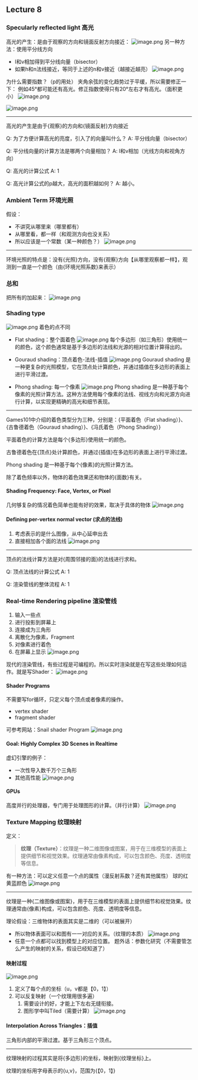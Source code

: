## Lecture 8
### Specularly reflected light 高光
高光的产生：是由于观察的方向和镜面反射方向接近：
![image.png](https://picbed-1305808788.cos.ap-chengdu.myqcloud.com/img/20241010194721.png)
另一种方法：使用平分线方向
- l和v相加得到平分线向量（bisector）
- 如果h和n法线接近，等同于上述的n和v接近（越接近越亮）
![image.png](https://picbed-1305808788.cos.ap-chengdu.myqcloud.com/img/20241010194830.png)

为什么需要指数？（p的用处）
夹角余弦的变化趋势过于平缓，所以需要修正一下：
例如45°都可能还有高光。修正指数使得只有20°左右才有高光。（面积更小）
![image.png](https://picbed-1305808788.cos.ap-chengdu.myqcloud.com/img/20241010195234.png)

![image.png](https://picbed-1305808788.cos.ap-chengdu.myqcloud.com/img/20241010195420.png)

---

高光的产生是由于{观察}的方向和{镜面反射}方向接近
<!--ID: 1729343061869-->


Q: 为了方便计算高光的亮度，引入了的向量叫什么？
A: 平分线向量（bisector）
<!--ID: 1729343061836-->


Q: 平分线向量的计算方法是哪两个向量相加？
A: l和v相加（光线方向和视角方向）
<!--ID: 1729343061851-->


Q: 高光的计算公式
A: 1
<!--ID: 1729343061855-->


Q: 高光计算公式的p越大，高光的面积越如何？
A: 越小。
<!--ID: 1729343061858-->


### Ambient Term 环境光照
假设：
- 不讲究从哪里来（哪里都有）
- 从哪里看，都一样（和观测方向也没关系）
- 所以应该是一个常数（某一种颜色？）
![image.png](https://picbed-1305808788.cos.ap-chengdu.myqcloud.com/img/20241010195940.png)

---

环境光照的特点是：没有{光照}方向，没有{观察}方向【从哪里观察都一样】，观测到一直是一个颜色（由{环境光照系数}来表示）
<!--ID: 1729343061873-->


### 总和
把所有的加起来：
![image.png](https://picbed-1305808788.cos.ap-chengdu.myqcloud.com/img/20241010200121.png)

### Shading type 
![image.png](https://picbed-1305808788.cos.ap-chengdu.myqcloud.com/img/20241015194848.png)
着色的点不同
- Flat shading：整个面着色
![image.png](https://picbed-1305808788.cos.ap-chengdu.myqcloud.com/img/20241015194954.png)
每个多边形（如三角形）使用统一的颜色，这个颜色通常是基于多边形的法线和光源的相对位置计算得出的。

- Gouraud shading：顶点着色-法线-插值
![image.png](https://picbed-1305808788.cos.ap-chengdu.myqcloud.com/img/20241015195003.png)
Gouraud shading 是一种更复杂的光照模型，它在顶点处计算颜色，并通过插值在多边形的表面上进行平滑过渡。

- Phong shading: 每一个像素
![image.png](https://picbed-1305808788.cos.ap-chengdu.myqcloud.com/img/20241015195040.png)
Phong shading 是一种基于每个像素的光照计算方法。这种方法使用每个像素的法线、视线方向和光源方向进行计算，以实现更精确的高光和细节表现。

---

Games101中介绍的着色类型分为三种，分别是：{平面着色（Flat shading）}、{古鲁德着色（Gouraud shading）}、{冯氏着色（Phong Shading）}
<!--ID: 1729343061876-->


平面着色的计算方法是每个{多边形}使用统一的颜色。
<!--ID: 1729343061880-->


古鲁德着色在{顶点}处计算颜色，并通过{插值}在多边形的表面上进行平滑过渡。
<!--ID: 1729343061884-->


Phong shading 是一种基于每个{像素}的光照计算方法。
<!--ID: 1729343061887-->


除了着色频率以外，物体的着色效果还和物体的{面数}有关。
<!--ID: 1729343061890-->


#### Shading Frequency: Face, Vertex, or Pixel

几何够复杂的情况着色简单也能有好的效果，取决于具体的物体
![image.png](https://picbed-1305808788.cos.ap-chengdu.myqcloud.com/img/20241015195302.png)

#### Defining per-vertex normal vector (求点的法线)
1. 考虑表示的是什么图像，从中心延申出去
2. 直接相加各个面的法线
![image.png](https://picbed-1305808788.cos.ap-chengdu.myqcloud.com/img/20241015195641.png)

---

顶点的法线计算方法是对{周围邻接的面}的法线进行求和。
<!--ID: 1729343061893-->


Q: 顶点法线的计算公式
A: 1
<!--ID: 1729343061862-->


Q: 渲染管线的整体流程
A: 1
<!--ID: 1729343061865-->


### Real-time Rendering pipeline 渲染管线
1. 输入一些点
2. 进行投影到屏幕上
3. 连接成为三角形
4. 离散化为像素，Fragment
5. 对像素进行着色
6. 在屏幕上显示
![image.png](https://picbed-1305808788.cos.ap-chengdu.myqcloud.com/img/20241015200225.png)

现代的渲染管线，有些过程是可编程的。所以实时渲染就是在写这些处理如何运作。就是写Shader：
![image.png](https://picbed-1305808788.cos.ap-chengdu.myqcloud.com/img/20241015200622.png)

#### Shader Programs
不需要写for循环，只定义每个顶点或者像素的操作。
- vertex shader
- fragment shader

可参考网站：Snail shader Program
![image.png](https://picbed-1305808788.cos.ap-chengdu.myqcloud.com/img/20241015201415.png)

#### Goal: Highly Complex 3D Scenes in Realtime
虚幻引擎的例子：
- 一次性导入数千万个三角形
- 其他高性能
![image.png](https://picbed-1305808788.cos.ap-chengdu.myqcloud.com/img/20241015201527.png)

#### GPUs
高度并行的处理器，专门用于处理图形的计算。（并行计算）
![image.png](https://picbed-1305808788.cos.ap-chengdu.myqcloud.com/img/20241015201754.png)

### Texture Mapping 纹理映射
定义：
>**纹理（Texture）**：纹理是一种二维图像或图案，用于在三维模型的表面上提供细节和视觉效果。纹理通常由像素构成，可以包含颜色、亮度、透明度等信息。

有一种方法：可以定义任意一个点的属性（漫反射系数？还有其他属性）
球的红黄蓝颜色
![image.png](https://picbed-1305808788.cos.ap-chengdu.myqcloud.com/img/20241015202241.png)

---

纹理是一种{二维图像或图案}，用于在三维模型的表面上提供细节和视觉效果。纹理通常由{像素}构成，可以包含颜色、亮度、透明度等信息。
<!--ID: 1729343061897-->



理论假设：三维物体的表面其实是二维的（可以被展开）
- 所以物体表面可以和图有一一对应的关系。（纹理的本质）
![image.png](https://picbed-1305808788.cos.ap-chengdu.myqcloud.com/img/20241015202428.png)
- 任意一个点都可以找到模型上的对应位置。
题外话：参数化研究（不需要管怎么产生的映射的关系，假设已经知道了）

#### 映射过程
![image.png](https://picbed-1305808788.cos.ap-chengdu.myqcloud.com/img/20241015202801.png)
1. 定义了每个点的坐标（u，v都是【0，1】）
2. 可以反复映射（一个纹理用很多遍）
	1. 需要设计的好，才能上下左右无缝衔接。
	2. 图形学中叫Tiled（需要计算）
![image.png](https://picbed-1305808788.cos.ap-chengdu.myqcloud.com/img/20241015202856.png)
#### Interpolation Across Triangles：插值
三角形内部的平滑过渡。基于三角形三个顶点。

---

纹理映射的过程其实是将{多边形}的坐标，映射到{纹理坐标}上。
<!--ID: 1729343061900-->


纹理的坐标用字母表示的{u,v}，范围为{【0，1】}
<!--ID: 1729343061903-->

